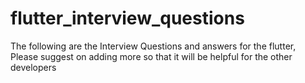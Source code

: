 # flutter_interview_questions
The following are the Interview Questions and answers for the flutter, Please suggest on adding more so that it will be helpful for the other developers
